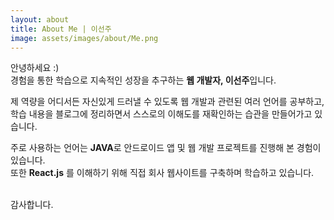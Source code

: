 ```yaml
---
layout: about
title: About Me | 이선주
image: assets/images/about/Me.png
---
```

안녕하세요 :) <br/>
경험을 통한 학습으로 지속적인 성장을 추구하는 <b>웹 개발자, 이선주</b>입니다.

제 역량을 어디서든 자신있게 드러낼 수 있도록 웹 개발과 관련된 여러 언어를 공부하고, <br/>학습 내용을 블로그에 정리하면서 스스로의 이해도를 재확인하는 습관을 만들어가고 있습니다.

주로 사용하는 언어는 <b>JAVA</b>로 안드로이드 앱 및 웹 개발 프로젝트를 진행해 본 경험이 있습니다.
<br/>또한 <b>React.js</b> 를 이해하기 위해 직접 회사 웹사이트를 구축하며 학습하고 있습니다. 

<br/>감사합니다.
